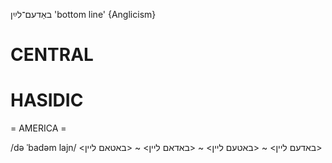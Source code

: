 באַדעם־לײַן
'bottom line'
{Anglicism}

CENTRAL
========

HASIDIC
=======
= AMERICA = 

/də ˈbadəm lajn/ <באדעם ליין> ~ <באטעם ליין> ~ <באדאם ליין> ~ <באטאם ליין>